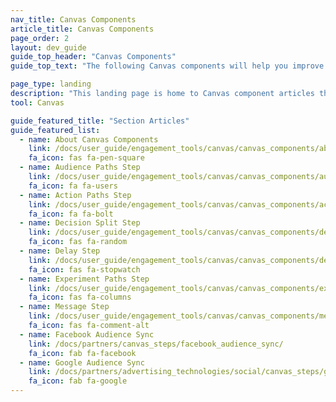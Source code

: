 ```yaml
---
nav_title: Canvas Components
article_title: Canvas Components
page_order: 2
layout: dev_guide
guide_top_header: "Canvas Components"
guide_top_text: "The following Canvas components will help you improve your process, unlock new journeys, and increase effectiveness."

page_type: landing
description: "This landing page is home to Canvas component articles that will help you create more advanced Canvases."
tool: Canvas

guide_featured_title: "Section Articles"
guide_featured_list:
  - name: About Canvas Components
    link: /docs/user_guide/engagement_tools/canvas/canvas_components/about/
    fa_icon: fas fa-pen-square
  - name: Audience Paths Step
    link: /docs/user_guide/engagement_tools/canvas/canvas_components/audience_paths/
    fa_icon: fa fa-users
  - name: Action Paths Step  
    link: /docs/user_guide/engagement_tools/canvas/canvas_components/action_paths/
    fa_icon: fa fa-bolt  
  - name: Decision Split Step
    link: /docs/user_guide/engagement_tools/canvas/canvas_components/decision_split/
    fa_icon: fas fa-random
  - name: Delay Step
    link: /docs/user_guide/engagement_tools/canvas/canvas_components/delay_step/
    fa_icon: fas fa-stopwatch
  - name: Experiment Paths Step
    link: /docs/user_guide/engagement_tools/canvas/canvas_components/experiment_step/
    fa_icon: fas fa-columns    
  - name: Message Step
    link: /docs/user_guide/engagement_tools/canvas/canvas_components/message_step/
    fa_icon: fas fa-comment-alt
  - name: Facebook Audience Sync
    link: /docs/partners/canvas_steps/facebook_audience_sync/
    fa_icon: fab fa-facebook
  - name: Google Audience Sync
    link: /docs/partners/advertising_technologies/social/canvas_steps/google_audience_sync/
    fa_icon: fab fa-google
---
```

